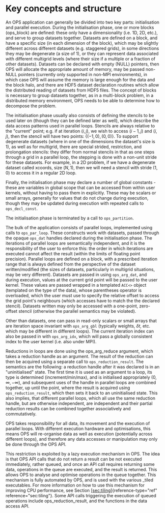 # Key concepts and structure

An OPS application can generally be divided into two key parts:
initialisation and parallel execution. During the initialisation phase,
one or more blocks (ops_block) are defined: these only have a dimensionality (i.e. 1D, 2D, etc.), and serve to group datasets together. Datasets are defined on a
block, and have a specific size (in each dimension of the block), which
may be slightly different across different datasets (e.g. staggered
grids), in some directions they may be degenerate (a size of 1), or they
can represent data associated with different multigrid levels (where
their size if a multiple or a fraction of other datasets). Datasets can
be declared with empty (NULL) pointers, then OPS will allocate the
appropriate amount of memory, may be passed non-NULL pointers (currently
only supported in non-MPI environments), in which case OPS will assume
the memory is large enough for the data and the block halo, and there
are HDF5 dataset declaration routines which allow the distributed
reading of datasets from HDF5 files. The concept of blocks is necessary
to group datasets together, as in a multi-block problem, in a
distributed memory environment, OPS needs to be able to determine how to
decompose the problem.

The initialisation phase usually also consists of defining the stencils
to be used later on (though they can be defined later as well), which
describe the data access patterns used in parallel loops. Stencils are
always relative to the "current" point; e.g. if at iteration $(i,j)$, we
wish to access $(i{-}1,j)$ and $(i,j)$, then the stencil will have two
points: $\{(-1, 0), (0, 0)\}$. To support degenerate datasets (where in
one of the dimensions the dataset's size is 1), as well as for
multigrid, there are special strided, restriction, and prolongation
stencils: they differ from normal stencils in that as one steps through
a grid in a parallel loop, the stepping is done with a non-unit stride
for these datasets. For example, in a 2D problem, if we have a
degenerate dataset called xcoords, size $(N,1)$, then we will need a
stencil with stride $(1,0)$ to access it in a regular 2D loop.

Finally, the initialisation phase may declare a number of global
constants - these are variables in global scope that can be accessed
from within user kernels, without having to pass them in explicitly.
These may be scalars or small arrays, generally for values that do not
change during execution, though they may be updated during execution
with repeated calls to `ops_decl_const`.

The initialisation phase is terminated by a call to `ops_partition`.

The bulk of the application consists of parallel loops, implemented
using calls to `ops_par_loop`. These constructs work with datasets,
passed through the opaque `ops_dat` handles declared during the
initialisation phase. The iterations of parallel loops are semantically
independent, and it is the responsibility of the user to enforce this:
the order in which iterations are executed cannot affect the result
(within the limits of floating point precision). Parallel loops are
defined on a block, with a prescribed iteration range that is always
defined from the perspective of the dataset written/modified (the sizes
of datasets, particularly in multigrid situations, may be very
different). Datasets are passed in using `ops_arg_dat`, and during
execution, values at the current grid point will be passed to the user
kernel. These values are passed wrapped in a templated `ACC<>` object
(templated on the type of the data), whose parentheses operator is
overloaded, which the user must use to specify the relative offset to
access the grid point's neighbours (which accesses have to match the the
declared stencil). Datasets written may only be accessed with a
one-point, zero-offset stencil (otherwise the parallel semantics may be
violated).

Other than datasets, one can pass in read-only scalars or small arrays
that are iteration space invariant with `ops_arg_gbl` (typically
weights, $\delta t$, etc. which may be different in different loops).
The current iteration index can also be passed in with `ops_arg_idx`,
which will pass a globally consistent index to the user kernel (i.e.
also under MPI).

Reductions in loops are done using the ops_arg_reduce argument, which
takes a reduction handle as an argument. The result of the reduction can
then be acquired using a separate call to `ops_reduction_result`. The
semantics are the following: a reduction handle after it was declared is
in an "uninitialised" state. The first time it is used as an argument to
a loop, its type is determined (increment/min/max), and is initialised
appropriately $(0,\infty,-\infty)$, and subsequent uses of the handle in
parallel loops are combined together, up until the point, where the
result is acquired using `ops_reduction_result`, which then sets it back
to an uninitialised state. This also implies, that different parallel
loops, which all use the same reduction handle, but are otherwise
independent, are independent and their partial reduction results can be
combined together associatively and commutatively.

OPS takes responsibility for all data, its movement and the execution of
parallel loops. With different execution hardware and optimisations,
this means OPS will re-organise data as well as execution (potentially
across different loops), and therefore any data accesses or manipulation
may only be done through the OPS API.

This restriction is exploited by a lazy execution mechanism in OPS. The
idea is that OPS API calls that do not return a result can be not
executed immediately, rather queued, and once an API call requires
returning some data, operations in the queue are executed, and the
result is returned. This allows OPS to analyse and optimise operations
in the queue together. This mechanism is fully automated by OPS, and is
used with the various \_tiled executables. For more information on how
to use this mechanism for improving CPU performance, see Section
[\[sec:tiling\]](#sec:tiling){reference-type="ref"
reference="sec:tiling"}. Some API calls triggering the execution of
queued operations include ops_reduction_result, and the functions in the
data access API.